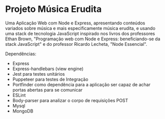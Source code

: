 # Projeto Música Erudita

Uma Aplicação Web com Node e Express, apresentando conteúdos variados sobre música e mais especificamente música erudita, e usando uma stack de tecnologia JavaScript inspirado nos livros dos professores Ethan Brown, "Programação web com Node e Express: beneficiando-se da stack JavaScript" e do professor Ricardo Lecheta, "Node Essencial".

Dependências:

- Express
- Express-handlebars (view engine)
- Jest para testes unitários
- Puppeteer para testes de Integração
- Portfinder como dependência para a aplicação ser capaz de achar portas abertas para se comunicar
- ESLint
- Body-parser para analizar o corpo de requisições POST
- Mysql
- MongoDB
